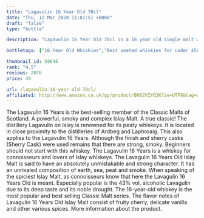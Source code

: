 ```yaml
---
title: "Lagavulin 16 Year Old 70cl"
date: "Thu, 12 Mar 2020 11:01:51 +0000"
draft: "false"
type: "bottle"

description: "Lagavulin 16 Year Old 70cl is a 16 year old single malt whisky from the Lagavulin whisky distillery (located in the Islay region). Rated an average of 4.5 out of 5 by 2076 reviewers and available from Amazon for only £49.0, falling slightly short of liquid gold but this in a solid everyday single malt whisky."

bottletags: ["16 Year Old Whiskies","Best peated whiskies for under £50","Best peated whiskies for under £75","Best Single Malt Whiskies For Under £50","Best Single Malt Whiskies for under £75","Islay Whiskies","Liquid Gold","Peated whiskies","Single Malt Whiskies","Spirit Caramel (E150A)","Staples","Whiskies containing Spirit Caramel (E150A)","Whiskies of Scotland"]

thumbnail_id: 59646
rank: "4.5"
reviews: 2076
price: 49

url: /lagavulin-16-year-old-70cl/
affiliate1: http://www.amazon.co.uk/gp/product/B002VZY62K?ie=UTF8&tag=whisky256-21&link_code=wql
---
```


The Lagavulin 16 Years is the best-selling member of the Classic Malts of Scotland. A powerful, smoky and complex Islay Malt. A true classic! The distillery Lagavulin on Islay is renowned for its peaty whiskeys. It is located in close proximity to the distilleries of Ardbeg and Laphroaig. This also applies to the Lagavulin 16 Years. Although the finish and sherry casks (Sherry Cask) were used remains that there are strong, smoky. Beginners should not start with this whiskey. The Lagavulin 16 Years is a whiskey for connoisseurs and lovers of Islay whiskeys. The Lavagulin 16 Years Old Islay Malt is said to have an absolutely unmistakable and strong character. It has an unrivaled composition of earth, sea, peat and smoke. When speaking of the spiciest Islay Malt, as connoisseurs know that here the Lavagulin 16 Years Old is meant. Especially popular is the 43% vol. alcoholic Lavagulin due to its deep taste and its noble drought. The 16-year-old whiskey is the most popular and best selling Classic Malt series. The flavor notes of Lavagulin 16 Years Old Islay Malt consist of fruity cherry, delicate vanilla and other various spices. More information about the product.
